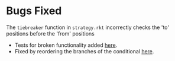 # Bugs Fixed
The `tiebreaker` function in `strategy.rkt` incorrectly checks the 'to' positions before the 'from' positions
 - Tests for broken functionality added [here](https://github.ccs.neu.edu/CS4500-F20/kilgore/commit/633e735e62c837f87384a2f09c64af931e58d22d).
 - Fixed by reordering the branches of the conditional [here](https://github.ccs.neu.edu/CS4500-F20/kilgore/commit/81bc09c7b9006a993fc60756d3144dd4ef408dd2).
